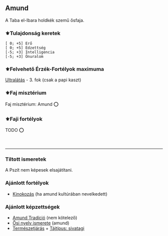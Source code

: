 ## Amund

A Taba el-Ibara holdkék szemű ősfaja.

### ⚜️Tulajdonság keretek

```
[ 0; +5] Erő 
[ 0; +5] Edzettség
[-5; +3] Intelligencia
[-5; +3] Önuralom
```

### ⚜️Felvehető Érzék-Fortélyok maximuma

[Ultralátás](../fortelyok.erzekek/fejlett_szaglas.md) - 3. fok (csak a papi kaszt)

### ⚜️Faj misztérium

Faj misztérium: Amund ⭕

### ⚜️Faji fortélyok

TODO ⭕

<br />

---
### Tiltott ismeretek

A Pszít nem képesek elsajátítani.

### Ajánlott fortélyok

- [Kinokozás](../fortelyok.harci/kinokozas.md)  (ha amund kultúrában nevelkedett)

### Ajánlott képzettségek

- [Amund Tradíció](../053_01_amund_tradicio.md) (nem kötelező)
- [Ősi nyelv ismerete](../kepzettsegek.primer.misztikus/osi_nyelv_ismerete.md) (amund)
- [Természetjárás](../kepzettsegek.szekunder/termeszetjaras.md) + [Tájtípus: sivatagi](../fortelyok.szabad/tajtipus_sivatagi.md)
